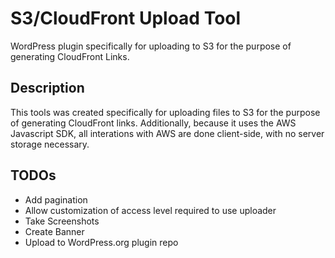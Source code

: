 S3/CloudFront Upload Tool
=========================

WordPress plugin specifically for uploading to S3 for the purpose of generating CloudFront Links. 

Description
-----------

This tools was created specifically for uploading files to S3 for the purpose of generating CloudFront links. Additionally, because it uses the AWS Javascript SDK, all interations with AWS are done client-side, with no server storage necessary.

TODOs
-----

* Add pagination
* Allow customization of access level required to use uploader
* Take Screenshots
* Create Banner
* Upload to WordPress.org plugin repo
